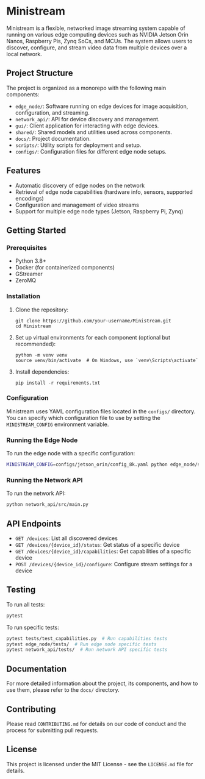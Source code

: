 # Ministream

Ministream is a flexible, networked image streaming system capable of running on various edge computing devices such as NVIDIA Jetson Orin Nanos, Raspberry Pis, Zynq SoCs, and MCUs. The system allows users to discover, configure, and stream video data from multiple devices over a local network.

## Project Structure

The project is organized as a monorepo with the following main components:

- `edge_node/`: Software running on edge devices for image acquisition, configuration, and streaming.
- `network_api/`: API for device discovery and management.
- `gui/`: Client application for interacting with edge devices.
- `shared/`: Shared models and utilities used across components.
- `docs/`: Project documentation.
- `scripts/`: Utility scripts for deployment and setup.
- `configs/`: Configuration files for different edge node setups.

## Features

- Automatic discovery of edge nodes on the network
- Retrieval of edge node capabilities (hardware info, sensors, supported encodings)
- Configuration and management of video streams
- Support for multiple edge node types (Jetson, Raspberry Pi, Zynq)

## Getting Started

### Prerequisites

- Python 3.8+
- Docker (for containerized components)
- GStreamer
- ZeroMQ

### Installation

1. Clone the repository:
   ```
   git clone https://github.com/your-username/Ministream.git
   cd Ministream
   ```

2. Set up virtual environments for each component (optional but recommended):
   ```
   python -m venv venv
   source venv/bin/activate  # On Windows, use `venv\Scripts\activate`
   ```

3. Install dependencies:
   ```
   pip install -r requirements.txt
   ```

### Configuration

Ministream uses YAML configuration files located in the `configs/` directory. You can specify which configuration file to use by setting the `MINISTREAM_CONFIG` environment variable.

### Running the Edge Node

To run the edge node with a specific configuration:

```bash
MINISTREAM_CONFIG=configs/jetson_orin/config_8k.yaml python edge_node/src/main.py
```

### Running the Network API

To run the network API:

```bash
python network_api/src/main.py
```

## API Endpoints

- `GET /devices`: List all discovered devices
- `GET /devices/{device_id}/status`: Get status of a specific device
- `GET /devices/{device_id}/capabilities`: Get capabilities of a specific device
- `POST /devices/{device_id}/configure`: Configure stream settings for a device

## Testing

To run all tests:

```bash
pytest
```

To run specific tests:

```bash
pytest tests/test_capabilities.py  # Run capabilities tests
pytest edge_node/tests/  # Run edge node specific tests
pytest network_api/tests/  # Run network API specific tests
```

## Documentation

For more detailed information about the project, its components, and how to use them, please refer to the `docs/` directory.

## Contributing

Please read `CONTRIBUTING.md` for details on our code of conduct and the process for submitting pull requests.

## License

This project is licensed under the MIT License - see the `LICENSE.md` file for details.
